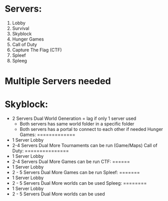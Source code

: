 Servers:
===========
1. Lobby
2. Survival
3. Skyblock
4. Hunger Games
5. Call of Duty
6. Capture The Flag (CTF)
7. Spleef
8. Spleeg

Multiple Servers needed
========================
Skyblock:
===========
* 2 Servers Dual World Generation = lag if only 1 server used
   * Both servers has same world folder in a specific folder
   * Both servers has a portal to connect to each other if needed
Hunger Games:
=============
* 1 Server Lobby
* 2-4 Servers Dual More Tournaments can be run (Game/Maps)
Call of Duty:
===============
* 1 Server Lobby
* 2-4 Servers Dual More Games can be run
CTF:
======
* 1 Server Lobby
* 2 - 5 Servers Dual More Games can be run
Spleef:
=======
* 1 Server Lobby
* 2 - 5 Servers Dual More worlds can be used
Spleeg:
========
* 1 Server Lobby
* 2 - 5 Servers Dual More worlds can be used

